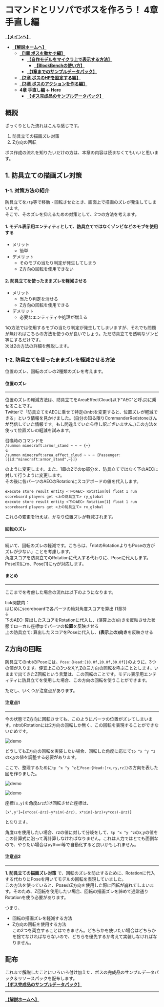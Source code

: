 # コマンドとリソパでボスを作ろう！  4章 手直し編

**[【メインへ】](https://github.com/Keeema-1/CustomModelBoss)**

 - **[【解説ホームへ】](https://github.com/Keeema-1/CustomModelBoss/blob/main/lectures/home.md)** 
     - **[【1章 ボスを動かす編】](https://github.com/Keeema-1/CustomModelBoss/blob/main/lectures/lec1.md)**  
         - **[【自作モデルをマイクラ上で表示する方法】](https://github.com/Keeema-1/CustomModelBoss/blob/main/lectures/lecA.md)**
             - **[【BlockBenchの使い方】](https://github.com/Keeema-1/CustomModelBoss/blob/main/lectures/lecB.md)**
         - **[【1章までのサンプルデータパック】](https://github.com/Keeema-1/CustomModelBoss/blob/sample1/README.md)**
     - **[【2章 ボスのHPを設定する編】](https://github.com/Keeema-1/CustomModelBoss/blob/main/lectures/lec2.md)**
     - **[【3章 ボスのアクションを作る編】](https://github.com/Keeema-1/CustomModelBoss/blob/main/lectures/lec3.md)**
     - **4章 手直し編 ← Here**
         - **[【ボス完成品のサンプルデータパック】](https://github.com/Keeema-1/CustomModelBoss/blob/sample2/README.md)**

## 概説

ざっくりとした流れはこんな感じです。

1. 防具立ての描画ズレ対策
2. Z方向の回転

ボス作成の流れを知りたいだけの方は、本章の内容は読まなくてもいいと思います。

## 1. 防具立ての描画ズレ対策

### 1-1. 対策方法の紹介

防具立てを`/tp`等で移動・回転させたとき、画面上で描画のズレが発生してしまいます。  
そこで、そのズレを抑えるための対策として、2つの方法を考えます。

#### 1. モデル表示用エンティティとして、防具立てではなくゾンビなどのモブを使用する

 - メリット
      - 簡単
 - デメリット
      - そのモブの当たり判定が発生してしまう
      - Z方向の回転を使用できない

#### 2. 防具立てを使ったままズレを軽減させる

 - メリット
      - 当たり判定を消せる
      - Z方向の回転を使用できる
 - デメリット
      - 必要なエンティティや処理が増える

1の方法では使用するモブの当たり判定が発生してしまいますが、それでも問題が無ければこちらの方法を使うのが良いでしょう。ただ防具立てを透明なゾンビ等にするだけです。  
次は2の方法の詳細を解説します。


### 1-2. 防具立てを使ったままズレを軽減させる方法

位置のズレ、回転のズレの2種類のズレを考えます。

#### 位置のズレ
___
位置のズレの軽減方法は、防具立てをAreaEffectCloud(以下"AEC"と呼ぶ)に乗せることです。  
Twitterで「防具立てをAECに乗せて特定のnbtを変更すると、位置ズレが軽減できる」という情報を見かけました。(自分の知る限りCommanderRedstoneさんが発信していた情報です。もし間違えていたら申し訳ございません。)この方法を使って位置ズレの軽減を試みます。

召喚時のコマンドを  
`/summon minecraft:armor_stand ~ ~ ~ {~}`  
↓  
`/summon minecraft:area_effect_cloud ~ ~ ~ {Passenger:[{id:"minecraft:armor_stand",~}]}`  

のように変更します。また、1章の2でのtp部分を、防具立てではなく下のAECに対して行うように変更します。  
その後に各パーツのAECのRotationにスコアボードの値を代入します。

    execute store result entity <下のAEC> Rotation[0] float 1 run scoreboard players get <上の防具立て> ry_global
    execute store result entity <下のAEC> Rotation[1] float 1 run scoreboard players get <上の防具立て> rx_global

これらの変更を行えば、かなり位置ズレが軽減されます。


#### 回転のズレ
___
続いて、回転のズレの軽減です。こちらは、「nbtのRotationよりもPoseの方がズレが少ない」ことを考慮します。  
角度スコアを防具立てのRotationに代入する代わりに、Poseに代入します。Pose[0]にrx、Pose[1]にryが対応します。

#### まとめ
___
ここまでを考慮した場合の流れは以下のようになります。

tick関数内：  
はじめにscoreboardで各パーツの絶対角度スコアを算出 (1章3)  
↓  
下のAEC: 算出したスコアをRotationに代入し、(演算上の)向きを反映させた状態でローカル座標tpでパーツの**位置**を反映させる  
上の防具立て: 算出したスコアをPoseに代入し、**(表示上の)向き**を反映させる


## Z方向の回転

防具立てのnbtのPoseには、`Pose:{Head:[10.0f,20.0f,30.0f]}`のように、3つの値が入ります。便宜上この3つをX,Y,Zの三方向の回転を呼ぶこととします。いままで出てきたZ回転という言葉は、この回転のことです。モデル表示用エンティティに防具立てを使用した場合、この方向の回転を使うことができます。  

ただし、いくつか注意点があります。

#### 注意点1
___
今の状態でZ方向に回転させても、このようにパーツの位置がズレてしまいます。nbtのRotationには2方向の回転しか無く、この回転を表現することができないためです。  

![demo](https://github.com/Keeema-1/CustomModelBoss/blob/main/materials/13.gif)

どうしてもZ方向の回転を実装したい場合、回転した角度に応じて`tp ^x ^y ^z`のx,yの値を調整する必要があります。  

ここで、整理するために`tp ^x ^y ^z`と`Pose:{Head:[rx,ry,rz]}`の方向を表した図を作りました。

![demo](https://github.com/Keeema-1/CustomModelBoss/blob/main/materials/8.png)

![demo](https://github.com/Keeema-1/CustomModelBoss/blob/main/materials/9.png)

座標`[x,y]`を角度`Δrz`だけ回転させた座標は、

    [x',y']=[x*cos(-Δrz)-y*sin(-Δrz), x*sin(-Δrz)+y*cos(-Δrz)]

となります。

角度rzを使用したい場合、rzの値に対して分岐をして、`tp ^x ^y ^z`のx,yの値をこの計算式に沿って再計算しなければなりません。これは人力ではとても面倒なので、やりたい場合はpython等で自動化すると良いかもしれません。  


#### 注意点2
___
**1. 防具立ての描画ズレ対策** で、回転のズレを防止するために、Rotationに代入する代わりにPoseを用いてモデルの回転を表現していました。  
この方法を使っていると、PoseのZ方向を使用した際に回転が崩れてしまいます。そのため、Z回転を使用したい場合、回転の描画ズレを諦めて通常通りRotationを使う必要があります。

つまり、
 - 回転の描画ズレを軽減する方法
 - Z方向の回転を使用する方法  
この2つを両立することはできません。どちらかを使いたい場合はどちらかを捨てなければならないので、どちらを優先するか考えて実装しなければなりません。

## 配布

これまで解説したことにいろいろ付け加えた、ボスの完成品のサンプルデータパック＆リソースパックを配布します。  
**[【ボス完成品のサンプルデータパック】](https://github.com/Keeema-1/CustomModelBoss/blob/sample2/README.md)**  

___

**[【解説ホームへ】](https://github.com/Keeema-1/CustomModelBoss/blob/main/lectures/home.md)**
